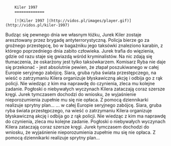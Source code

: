 
        Kiler 1997 
        =============
        
        [![Kiler 1997 ](http://vidos.pl/images/player.gif)](http://vidos.pl/kiler-1997)
        
        
 Budząc się pewnego dnia we własnym łóżku, Jurek Kiler zostaje aresztowany przez brygadę antyterrorystyczną. Policja bierze go za groźnego przestępcę, bo w bagażniku jego taksówki znaleziono karabin, z którego poprzedniego dnia zabito człowieka. Jurek trafia do więzienia, gdzie od razu staje się gwiazdą wśród kryminalistów. Na nic zdają się tłumaczenia, że oskarżony jest tylko taksówkarzem. Komisarz Ryba nie daje się przekonać - jest absolutnie pewien, że złapał poszukiwanego w całej Europie seryjnego zabójcę. Siara, gruba ryba świata przestępczego, na wieść o zatrzymaniu Kilera organizuje błyskawiczną akcję i odbija go z rąk policji. Nie wiedząc z kim ma naprawdę do czynienia, zleca mu kolejne zadanie. Pogłoski o niebywałych wyczynach Kilera zataczają coraz szersze kręgi. Jurek tymczasem dochodzi do wniosku, że wyjaśnienie nieporozumienia zupełnie mu się nie opłaca. Z pomocą dziennikarki realizuje sprytny plan...  ... w całej Europie seryjnego zabójcę. Siara, gruba ryba świata przestępczego, na wieść o zatrzymaniu Kilera organizuje błyskawiczną akcję i odbija go z rąk policji. Nie wiedząc z kim ma naprawdę do czynienia, zleca mu kolejne zadanie. Pogłoski o niebywałych wyczynach Kilera zataczają coraz szersze kręgi. Jurek tymczasem dochodzi do wniosku, że wyjaśnienie nieporozumienia zupełnie mu się nie opłaca. Z pomocą dziennikarki realizuje sprytny plan...
    